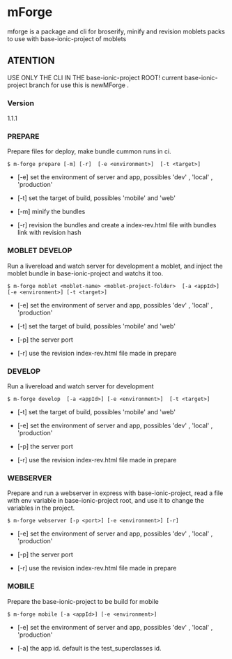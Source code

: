 # mForge
mforge is a package and cli for broserify, minify and revision moblets packs to use with base-ionic-project of moblets

## ATENTION
USE ONLY THE CLI IN THE base-ionic-project ROOT!
current base-ionic-project branch for use this is newMForge .

### Version
1.1.1

### PREPARE

Prepare files for deploy, make bundle cummon runs in ci.

```
$ m-forge prepare [-m] [-r]  [-e <environment>]  [-t <target>]
```
 - [-e] set the environment of server and app, possibles 'dev' , 'local' , 'production'
 
 - [-t] set the target of build, possibles 'mobile' and 'web'
 
 - [-m] minify the bundles
 
 - [-r] revision the bundles and create a index-rev.html file with bundles link with revision hash
 
 
### MOBLET DEVELOP

Run a livereload and watch server for development a moblet, and inject the moblet bundle in base-ionic-project and watchs it too.

```
$ m-forge moblet <moblet-name> <moblet-project-folder>  [-a <appId>] [-e <environment>] [-t <target>]
```
- [-e] set the environment of server and app, possibles 'dev' , 'local' , 'production'

- [-t] set the target of build, possibles 'mobile' and 'web'

- [-p] the server port

- [-r] use the revision index-rev.html file made in prepare



### DEVELOP

Run a livereload and watch server for development

```
$ m-forge develop  [-a <appId>] [-e <environment>]  [-t <target>]
```
- [-t] set the target of build, possibles 'mobile' and 'web'

- [-e] set the environment of server and app, possibles 'dev' , 'local' , 'production'

- [-p] the server port

- [-r] use the revision index-rev.html file made in prepare



### WEBSERVER

Prepare and run a webserver in express with base-ionic-project, read a file with env variable in base-ionic-project root, and use it to change the variables in the project.

```
$ m-forge webserver [-p <port>] [-e <environment>] [-r]
```

- [-e] set the environment of server and app, possibles 'dev' , 'local' , 'production'

- [-p] the server port

- [-r] use the revision index-rev.html file made in prepare


### MOBILE

Prepare the base-ionic-project to be build for mobile

```
$ m-forge mobile [-a <appId>] [-e <environment>]
```

- [-e] set the environment of server and app, possibles 'dev' , 'local' , 'production'

- [-a] the app id. default is the test_superclasses id.
